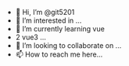 - 👋 Hi, I’m @git5201
- 👀 I’m interested in ...
- 🌱 I’m currently learning vue
- 2 vue3 ...
- 💞️ I’m looking to collaborate on ...
- 📫 How to reach me here...

<!---
git5201/git5201 is a ✨ special ✨ repository because its `README.md` (this file) appears on your GitHub profile.
You can click the Preview link to take a look at your changes.
--->
